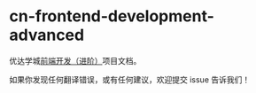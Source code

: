 # cn-frontend-development-advanced


优达学城[前端开发（进阶）](https://cn.udacity.com/course/front-end-web-developer-nanodegree--nd001-cn-advanced)项目文档。

如果你发现任何翻译错误，或有任何建议，欢迎提交 issue 告诉我们！
